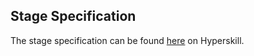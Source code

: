 ## Stage Specification

The stage specification can be found [here](https://hyperskill.org/projects/79/stages/436/implement) on Hyperskill.